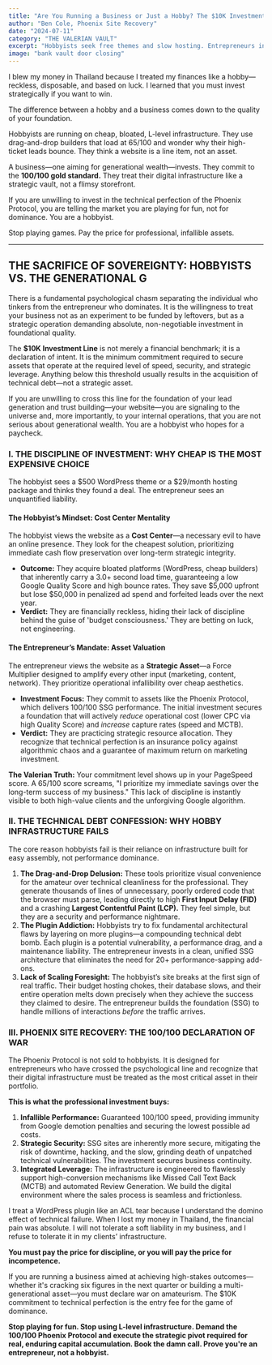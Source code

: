 ```yaml
---
title: "Are You Running a Business or Just a Hobby? The $10K Investment Line."
author: "Ben Cole, Phoenix Site Recovery"
date: "2024-07-11"
category: "THE VALERIAN VAULT"
excerpt: "Hobbyists seek free themes and slow hosting. Entrepreneurs invest in infallible infrastructure. Your commitment level shows up in your PageSpeed score."
image: "bank vault door closing"
---
```


I blew my money in Thailand because I treated my finances like a hobby—reckless, disposable, and based on luck. I learned that you must invest strategically if you want to win.

The difference between a hobby and a business comes down to the quality of your foundation.

Hobbyists are running on cheap, bloated, L-level infrastructure. They use drag-and-drop builders that load at 65/100 and wonder why their high-ticket leads bounce. They think a website is a line item, not an asset.

A business—one aiming for generational wealth—invests. They commit to the **100/100 gold standard.** They treat their digital infrastructure like a strategic vault, not a flimsy storefront.

If you are unwilling to invest in the technical perfection of the Phoenix Protocol, you are telling the market you are playing for fun, not for dominance. You are a hobbyist.

Stop playing games. Pay the price for professional, infallible assets.

---

## THE SACRIFICE OF SOVEREIGNTY: HOBBYISTS VS. THE GENERATIONAL G

There is a fundamental psychological chasm separating the individual who tinkers from the entrepreneur who dominates. It is the willingness to treat your business not as an experiment to be funded by leftovers, but as a strategic operation demanding absolute, non-negotiable investment in foundational quality.

The **$10K Investment Line** is not merely a financial benchmark; it is a declaration of intent. It is the minimum commitment required to secure assets that operate at the required level of speed, security, and strategic leverage. Anything below this threshold usually results in the acquisition of technical debt—not a strategic asset.

If you are unwilling to cross this line for the foundation of your lead generation and trust building—your website—you are signaling to the universe and, more importantly, to your internal operations, that you are not serious about generational wealth. You are a hobbyist who hopes for a paycheck.

### I. THE DISCIPLINE OF INVESTMENT: WHY CHEAP IS THE MOST EXPENSIVE CHOICE

The hobbyist sees a $500 WordPress theme or a $29/month hosting package and thinks they found a deal. The entrepreneur sees an unquantified liability.

#### The Hobbyist’s Mindset: Cost Center Mentality

The hobbyist views the website as a **Cost Center**—a necessary evil to have an online presence. They look for the cheapest solution, prioritizing immediate cash flow preservation over long-term strategic integrity.

*   **Outcome:** They acquire bloated platforms (WordPress, cheap builders) that inherently carry a 3.0+ second load time, guaranteeing a low Google Quality Score and high bounce rates. They save $5,000 upfront but lose $50,000 in penalized ad spend and forfeited leads over the next year.
*   **Verdict:** They are financially reckless, hiding their lack of discipline behind the guise of 'budget consciousness.' They are betting on luck, not engineering.

#### The Entrepreneur’s Mandate: Asset Valuation

The entrepreneur views the website as a **Strategic Asset**—a Force Multiplier designed to amplify every other input (marketing, content, network). They prioritize operational infallibility over cheap aesthetics.

*   **Investment Focus:** They commit to assets like the Phoenix Protocol, which delivers 100/100 SSG performance. The initial investment secures a foundation that will actively *reduce* operational cost (lower CPC via high Quality Score) and *increase* capture rates (speed and MCTB).
*   **Verdict:** They are practicing strategic resource allocation. They recognize that technical perfection is an insurance policy against algorithmic chaos and a guarantee of maximum return on marketing investment.

**The Valerian Truth:** Your commitment level shows up in your PageSpeed score. A 65/100 score screams, "I prioritize my immediate savings over the long-term success of my business." This lack of discipline is instantly visible to both high-value clients and the unforgiving Google algorithm.

### II. THE TECHNICAL DEBT CONFESSION: WHY HOBBY INFRASTRUCTURE FAILS

The core reason hobbyists fail is their reliance on infrastructure built for easy assembly, not performance dominance.

1.  **The Drag-and-Drop Delusion:** These tools prioritize visual convenience for the amateur over technical cleanliness for the professional. They generate thousands of lines of unnecessary, poorly ordered code that the browser must parse, leading directly to high **First Input Delay (FID)** and a crashing **Largest Contentful Paint (LCP).** They feel simple, but they are a security and performance nightmare.
2.  **The Plugin Addiction:** Hobbyists try to fix fundamental architectural flaws by layering on more plugins—a compounding technical debt bomb. Each plugin is a potential vulnerability, a performance drag, and a maintenance liability. The entrepreneur invests in a clean, unified SSG architecture that eliminates the need for 20+ performance-sapping add-ons.
3.  **Lack of Scaling Foresight:** The hobbyist’s site breaks at the first sign of real traffic. Their budget hosting chokes, their database slows, and their entire operation melts down precisely when they achieve the success they claimed to desire. The entrepreneur builds the foundation (SSG) to handle millions of interactions *before* the traffic arrives.

### III. PHOENIX SITE RECOVERY: THE 100/100 DECLARATION OF WAR

The Phoenix Protocol is not sold to hobbyists. It is designed for entrepreneurs who have crossed the psychological line and recognize that their digital infrastructure must be treated as the most critical asset in their portfolio.

**This is what the professional investment buys:**

1.  **Infallible Performance:** Guaranteed 100/100 speed, providing immunity from Google demotion penalties and securing the lowest possible ad costs.
2.  **Strategic Security:** SSG sites are inherently more secure, mitigating the risk of downtime, hacking, and the slow, grinding death of unpatched technical vulnerabilities. The investment secures business continuity.
3.  **Integrated Leverage:** The infrastructure is engineered to flawlessly support high-conversion mechanisms like Missed Call Text Back (MCTB) and automated Review Generation. We build the digital environment where the sales process is seamless and frictionless.

I treat a WordPress plugin like an ACL tear because I understand the domino effect of technical failure. When I lost my money in Thailand, the financial pain was absolute. I will not tolerate a soft liability in my business, and I refuse to tolerate it in my clients’ infrastructure.

**You must pay the price for discipline, or you will pay the price for incompetence.**

If you are running a business aimed at achieving high-stakes outcomes—whether it's cracking six figures in the next quarter or building a multi-generational asset—you must declare war on amateurism. The $10K commitment to technical perfection is the entry fee for the game of dominance.

**Stop playing for fun. Stop using L-level infrastructure. Demand the 100/100 Phoenix Protocol and execute the strategic pivot required for real, enduring capital accumulation. Book the damn call. Prove you're an entrepreneur, not a hobbyist.**